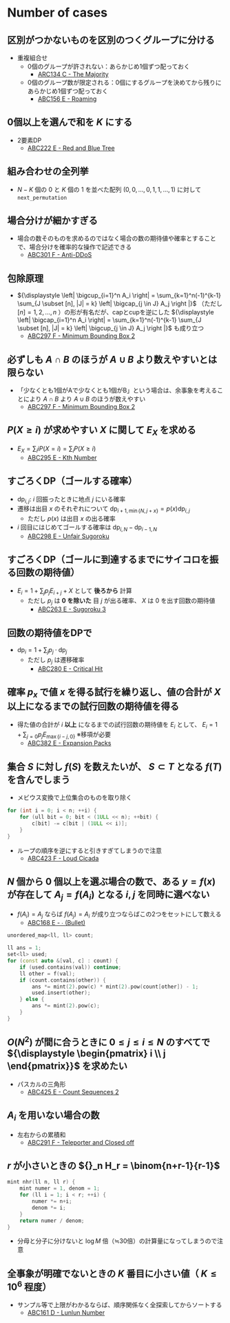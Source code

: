 # Number of cases

## 区別がつかないものを区別のつくグループに分ける
- 重複組合せ
  - 0個のグループが許されない：あらかじめ1個ずつ配っておく
    - [ARC134 C - The Majority](https://atcoder.jp/contests/arc134/tasks/arc134_c)
  - 0個のグループ数が限定される：0個にするグループを決めてから残りにあらかじめ1個ずつ配っておく
    - [ABC156 E - Roaming](https://atcoder.jp/contests/abc156/tasks/abc156_e)

## 0個以上を選んで和を $K$ にする
- 2要素DP
  - [ABC222 E - Red and Blue Tree](https://atcoder.jp/contests/abc222/tasks/abc222_e)

## 組み合わせの全列挙
- $N-K$ 個の $0$ と $K$ 個の $1$ を並べた配列 $(0, 0, \dots, 0, 1, 1, \dots, 1)$ に対して`next_permutation`

## 場合分けが細かすぎる
- 場合の数そのものを求めるのではなく場合の数の期待値や確率とすることで、場合分けを確率的な操作で記述できる
  - [ABC301 F - Anti-DDoS](https://atcoder.jp/contests/abc301/tasks/abc301_f)

## 包除原理
- ${\displaystyle \left| \bigcup_{i=1}^n A_i \right| = \sum_{k=1}^n(-1)^{k-1} \sum_{J \subset [n], |J| = k} \left| \bigcap_{j \in J} A_j \right |}$ （ただし $[n] = {1, 2, \dots, n}$ ）の形が有名だが、capとcupを逆にした ${\displaystyle \left| \bigcap_{i=1}^n A_i \right| = \sum_{k=1}^n(-1)^{k-1} \sum_{J \subset [n], |J| = k} \left| \bigcup_{j \in J} A_j \right |}$ も成り立つ
  - [ABC297 F - Minimum Bounding Box 2](https://atcoder.jp/contests/abc297/tasks/abc297_f)

## 必ずしも $A \cap B$ のほうが $A \cup B$ より数えやすいとは限らない
- 「少なくとも1個がAで少なくとも1個がB」という場合は、余事象を考えることにより $A \cap B$ より $A \cup B$ のほうが数えやすい
  - [ABC297 F - Minimum Bounding Box 2](https://atcoder.jp/contests/abc297/tasks/abc297_f)

## $P(X \geq i)$ が求めやすい $X$ に関して $E_X$ を求める
- $E_X = \sum_{i} iP(X=i) = \sum_i P(X \geq i)$
  - [ABC295 E - Kth Number](https://atcoder.jp/contests/abc295/tasks/abc295_e)

## すごろくDP（ゴールする確率）
- $\mathrm{dp}_{i,j}:$ $i$ 回振ったときに地点 $j$ にいる確率
- 遷移は出目 $x$ のそれぞれについて $\mathrm{dp}_{i+1,\min \{ N, j+x \}} = p(x) \mathrm{dp}_{i,j}$
  - ただし $p(x)$ は出目 $x$ の出る確率
- $i$ 回目にはじめてゴールする確率は $\mathrm{dp}_{i,N} - \mathrm{dp}_{i-1,N}$
  - [ABC298 E - Unfair Sugoroku](https://atcoder.jp/contests/abc298/tasks/abc298_e)

## すごろくDP（ゴールに到達するまでにサイコロを振る回数の期待値）
- $E_i = 1 + \sum_{j} p_j E_{i+j} + X$ として **後ろから** 計算
  - ただし $p_j$ は **$0$ を除いた** 目 $j$ が出る確率、 $X$ は $0$ を出す回数の期待値
    - [ABC263 E - Sugoroku 3](https://atcoder.jp/contests/abc263/tasks/abc263_e)

## 回数の期待値をDPで
- ${\displaystyle \mathrm{dp}_i = 1 + \sum_j p_j \cdot \mathrm{dp}_j}$
  - ただし $p_j$ は遷移確率
    - [ABC280 E - Critical Hit](https://atcoder.jp/contests/abc280/tasks/abc280_e)

## 確率 $p_x$ で値 $x$ を得る試行を繰り返し、値の合計が $X$ 以上になるまでの試行回数の期待値を得る
- 得た値の合計が $i$ **以上** になるまでの試行回数の期待値を $E_i$ として、 $E_i = 1 + \sum_{j=0} p_j E_{\max \{ i-j, 0 \}}$ ※移項が必要
  - [ABC382 E - Expansion Packs](https://atcoder.jp/contests/abc382/tasks/abc382_e)

## 集合 $S$ に対し $f(S)$ を数えたいが、 $S \subset T$ となる $f(T)$ を含んでしまう
- メビウス変換で上位集合のものを取り除く

```cpp
for (int i = 0; i < n; ++i) {
    for (ull bit = 0; bit < (1ULL << n); ++bit) {
        c[bit] -= c[bit | (1ULL << i)];
    }
}
```

- ループの順序を逆にすると引きすぎてしまうので注意
  - [ABC423 F - Loud Cicada](https://atcoder.jp/contests/abc423/tasks/abc423_f)


## $N$ 個から $0$ 個以上を選ぶ場合の数で、ある $y = f(x)$ が存在して $A_j = f(A_i)$ となる $i, j$ を同時に選べない
- $f(A_i) = A_j$ ならば $f(A_j) = A_i$ が成り立つならばこの2つをセットにして数える
  - [ABC168 E - ∙ (Bullet)](https://atcoder.jp/contests/abc168/tasks/abc168_e)

```cpp
unordered_map<ll, ll> count;

ll ans = 1;
set<ll> used;
for (const auto &[val, c] : count) {
    if (used.contains(val)) continue;
    ll other = f(val);
    if (count.contains(other)) {
        ans *= mint(2).pow(c) * mint(2).pow(count[other]) - 1;
        used.insert(other);
    } else {
        ans *= mint(2).pow(c);
    }
}
```

## $O(N^2)$ が間に合うときに $0 \leq j \leq i \leq N$ のすべてで ${\displaystyle \begin{pmatrix} i \\ j \end{pmatrix}}$ を求めたい
- パスカルの三角形
  - [ABC425 E - Count Sequences 2](https://atcoder.jp/contests/abc425/tasks/abc425_e)

## $A_i$ を用いない場合の数
- 左右からの累積和
  - [ABC291 F - Teleporter and Closed off](https://atcoder.jp/contests/abc291/tasks/abc291_f)

## $r$ が小さいときの ${}_n H_r = \binom{n+r-1}{r-1}$

```cpp
mint nhr(ll n, ll r) {
    mint numer = 1, denom = 1;
    for (ll i = 1; i < r; ++i) {
        numer *= n+i;
        denom *= i;
    }
    return numer / denom;
}
```

- 分母と分子に分けないと $\log M$ 倍（≒30倍）の計算量になってしまうので注意


## 全事象が明確でないときの $K$ 番目に小さい値（ $K \leq 10^6$ 程度）
- サンプル等で上限がわかるならば、順序関係なく全探索してからソートする
  - [ABC161 D - Lunlun Number](https://atcoder.jp/contests/abc161/tasks/abc161_d)
